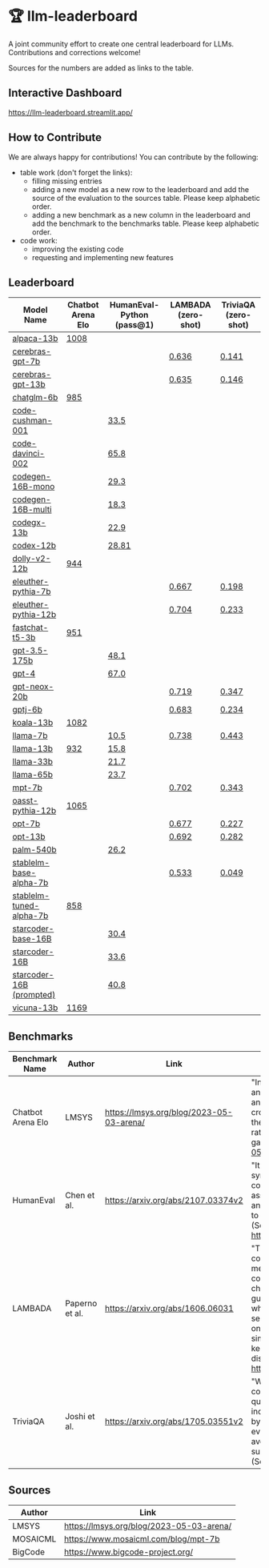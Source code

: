 # 🏆 llm-leaderboard

A joint community effort to create one central leaderboard for LLMs. Contributions and corrections welcome!

Sources for the numbers are added as links to the table.

## Interactive Dashboard

https://llm-leaderboard.streamlit.app/

## How to Contribute

We are always happy for contributions! You can contribute by the following:

- table work (don't forget the links):
    - filling missing entries
    - adding a new model as a new row to the leaderboard and add the source of the evaluation to the sources table. Please keep alphabetic order.
    - adding a new benchmark as a new column in the leaderboard and add the benchmark to the benchmarks table. Please keep alphabetic order.
- code work:
    - improving the existing code
    - requesting and implementing new features

## Leaderboard

| Model Name                                                                                  | Chatbot Arena Elo                                | HumanEval-Python (pass@1)                                                      | LAMBADA (zero-shot)                           | TriviaQA (zero-shot)                          |
| ------------------------------------------------------------------------------------------- | ------------------------------------------------ | ------------------------------------------------------------------------------ | --------------------------------------------- | --------------------------------------------- |
| [alpaca-13b](https://crfm.stanford.edu/2023/03/13/alpaca.html)                              | [1008](https://lmsys.org/blog/2023-05-03-arena/) |                                                                                |                                               |                                               |
| [cerebras-gpt-7b](https://huggingface.co/cerebras/Cerebras-GPT-6.7B)                        |                                                  |                                                                                | [0.636](https://www.mosaicml.com/blog/mpt-7b) | [0.141](https://www.mosaicml.com/blog/mpt-7b) |
| [cerebras-gpt-13b](https://huggingface.co/cerebras/Cerebras-GPT-13B)                        |                                                  |                                                                                | [0.635](https://www.mosaicml.com/blog/mpt-7b) | [0.146](https://www.mosaicml.com/blog/mpt-7b) |
| [chatglm-6b](https://chatglm.cn/blog)                                                       | [985](https://lmsys.org/blog/2023-05-03-arena/)  |                                                                                |                                               |                                               |
| [code-cushman-001](https://arxiv.org/abs/2107.03374)                                        |                                                  | [33.5](https://drive.google.com/file/d/1cN-b9GnWtHzQRoE7M7gAEyivY0kl4BYs/view) |                                               |                                               |
| [code-davinci-002](https://arxiv.org/abs/2207.10397v2)                                      |                                                  | [65.8](https://arxiv.org/abs/2207.10397v2)                                     |                                               |                                               |
| [codegen-16B-mono](https://huggingface.co/Salesforce/codegen-16B-mono)                      |                                                  | [29.3](https://drive.google.com/file/d/1cN-b9GnWtHzQRoE7M7gAEyivY0kl4BYs/view) |                                               |                                               |
| [codegen-16B-multi](https://huggingface.co/Salesforce/codegen-16B-multi)                    |                                                  | [18.3](https://drive.google.com/file/d/1cN-b9GnWtHzQRoE7M7gAEyivY0kl4BYs/view) |                                               |                                               |
| [codegx-13b](http://keg.cs.tsinghua.edu.cn/codegeex/)                                       |                                                  | [22.9](https://drive.google.com/file/d/1cN-b9GnWtHzQRoE7M7gAEyivY0kl4BYs/view) |                                               |                                               |
| [codex-12b](https://arxiv.org/abs/2107.03374v2)                                             |                                                  | [28.81](https://arxiv.org/abs/2107.03374v2)                                    |                                               |                                               |
| [dolly-v2-12b](https://huggingface.co/databricks/dolly-v2-12b)                              | [944](https://lmsys.org/blog/2023-05-03-arena/)  |                                                                                |                                               |                                               |
| [eleuther-pythia-7b](https://huggingface.co/EleutherAI/pythia-6.9b)                         |                                                  |                                                                                | [0.667](https://www.mosaicml.com/blog/mpt-7b) | [0.198](https://www.mosaicml.com/blog/mpt-7b) |
| [eleuther-pythia-12b](https://huggingface.co/EleutherAI/pythia-12b)                         |                                                  |                                                                                | [0.704](https://www.mosaicml.com/blog/mpt-7b) | [0.233](https://www.mosaicml.com/blog/mpt-7b) |
| [fastchat-t5-3b](https://huggingface.co/lmsys/fastchat-t5-3b-v1.0)                          | [951](https://lmsys.org/blog/2023-05-03-arena/)  |                                                                                |                                               |                                               |
| [gpt-3.5-175b](https://arxiv.org/abs/2303.08774v3)                                          |                                                  | [48.1](https://arxiv.org/abs/2303.08774v3)                                     |                                               |                                               |
| [gpt-4](https://arxiv.org/abs/2303.08774v3)                                                 |                                                  | [67.0](https://arxiv.org/abs/2303.08774v3)                                     |                                               |                                               |
| [gpt-neox-20b](https://huggingface.co/EleutherAI/gpt-neox-20b)                              |                                                  |                                                                                | [0.719](https://www.mosaicml.com/blog/mpt-7b) | [0.347](https://www.mosaicml.com/blog/mpt-7b) |
| [gptj-6b](https://huggingface.co/EleutherAI/gpt-j-6b)                                       |                                                  |                                                                                | [0.683](https://www.mosaicml.com/blog/mpt-7b) | [0.234](https://www.mosaicml.com/blog/mpt-7b) |
| [koala-13b](https://bair.berkeley.edu/blog/2023/04/03/koala/)                               | [1082](https://lmsys.org/blog/2023-05-03-arena/) |                                                                                |                                               |                                               |
| [llama-7b](https://arxiv.org/abs/2302.13971)                                                |                                                  | [10.5](https://drive.google.com/file/d/1cN-b9GnWtHzQRoE7M7gAEyivY0kl4BYs/view) | [0.738](https://www.mosaicml.com/blog/mpt-7b) | [0.443](https://www.mosaicml.com/blog/mpt-7b) |
| [llama-13b](https://arxiv.org/abs/2302.13971)                                               | [932](https://lmsys.org/blog/2023-05-03-arena/)  | [15.8](https://drive.google.com/file/d/1cN-b9GnWtHzQRoE7M7gAEyivY0kl4BYs/view) |                                               |                                               |
| [llama-33b](https://arxiv.org/abs/2302.13971)                                               |                                                  | [21.7](https://drive.google.com/file/d/1cN-b9GnWtHzQRoE7M7gAEyivY0kl4BYs/view) |                                               |                                               |
| [llama-65b](https://arxiv.org/abs/2302.13971)                                               |                                                  | [23.7](https://drive.google.com/file/d/1cN-b9GnWtHzQRoE7M7gAEyivY0kl4BYs/view) |                                               |                                               |
| [mpt-7b](https://huggingface.co/mosaicml/mpt-7b)                                            |                                                  |                                                                                | [0.702](https://www.mosaicml.com/blog/mpt-7b) | [0.343](https://www.mosaicml.com/blog/mpt-7b) |
| [oasst-pythia-12b](https://huggingface.co/OpenAssistant/pythia-12b-pre-v8-12.5k-steps)      | [1065](https://lmsys.org/blog/2023-05-03-arena/) |                                                                                |                                               |                                               |
| [opt-7b](https://huggingface.co/facebook/opt-6.7b)                                          |                                                  |                                                                                | [0.677](https://www.mosaicml.com/blog/mpt-7b) | [0.227](https://www.mosaicml.com/blog/mpt-7b) |
| [opt-13b](https://huggingface.co/facebook/opt-13b)                                          |                                                  |                                                                                | [0.692](https://www.mosaicml.com/blog/mpt-7b) | [0.282](https://www.mosaicml.com/blog/mpt-7b) |
| [palm-540b](https://ai.googleblog.com/2022/04/pathways-language-model-palm-scaling-to.html) |                                                  | [26.2](https://drive.google.com/file/d/1cN-b9GnWtHzQRoE7M7gAEyivY0kl4BYs/view) |                                               |                                               |
| [stablelm-base-alpha-7b](https://huggingface.co/stabilityai/stablelm-base-alpha-7b)         |                                                  |                                                                                | [0.533](https://www.mosaicml.com/blog/mpt-7b) | [0.049](https://www.mosaicml.com/blog/mpt-7b) |
| [stablelm-tuned-alpha-7b](https://huggingface.co/stabilityai/stablelm-tuned-alpha-7b)       | [858](https://lmsys.org/blog/2023-05-03-arena/)  |                                                                                |                                               |                                               |
| [starcoder-base-16B](https://huggingface.co/bigcode/starcoderbase)                          |                                                  | [30.4](https://drive.google.com/file/d/1cN-b9GnWtHzQRoE7M7gAEyivY0kl4BYs/view) |                                               |                                               |
| [starcoder-16B](https://huggingface.co/bigcode/starcoder)                                   |                                                  | [33.6](https://drive.google.com/file/d/1cN-b9GnWtHzQRoE7M7gAEyivY0kl4BYs/view) |                                               |                                               |
| [starcoder-16B (prompted)](https://huggingface.co/bigcode/starcoder)                        |                                                  | [40.8](https://drive.google.com/file/d/1cN-b9GnWtHzQRoE7M7gAEyivY0kl4BYs/view) |                                               |                                               |
| [vicuna-13b](https://huggingface.co/lmsys/vicuna-13b-delta-v0)                              | [1169](https://lmsys.org/blog/2023-05-03-arena/) |                                                                                |                                               |                                               |

## Benchmarks

| Benchmark Name    | Author         | Link                                     | Description                                                                                                                                                                                                                                                                                                                                                                                                                                                                                                                                                                           |
| ----------------- | -------------- | ---------------------------------------- | ------------------------------------------------------------------------------------------------------------------------------------------------------------------------------------------------------------------------------------------------------------------------------------------------------------------------------------------------------------------------------------------------------------------------------------------------------------------------------------------------------------------------------------------------------------------------------------- |
| Chatbot Arena Elo | LMSYS          | https://lmsys.org/blog/2023-05-03-arena/ | "In this blog post, we introduce Chatbot Arena, an LLM benchmark platform featuring anonymous randomized battles in a crowdsourced manner. Chatbot Arena adopts the Elo rating system, which is a widely-used rating system in chess and other competitive games." (Source: https://lmsys.org/blog/2023-05-03-arena/)                                                                                                                                                                                                                                                                 |
| HumanEval         | Chen et al.    | https://arxiv.org/abs/2107.03374v2       | "It used to measure functional correctness for synthesizing programs from docstrings. It consists of 164 original programming problems, assessing language comprehension, algorithms, and simple mathematics, with some comparable to simple software interview questions." (Source: https://paperswithcode.com/dataset/humaneval)                                                                                                                                                                                                                                                    |
| LAMBADA           | Paperno et al. | https://arxiv.org/abs/1606.06031         | "The LAMBADA evaluates the capabilities of computational models for text understanding by means of a word prediction task. LAMBADA is a collection of narrative passages sharing the characteristic that human subjects are able to guess their last word if they are exposed to the whole passage, but not if they only see the last sentence preceding the target word. To succeed on LAMBADA, computational models cannot simply rely on local context, but must be able to keep track of information in the broader discourse." (Source: https://huggingface.co/datasets/lambada) |
| TriviaQA          | Joshi et al.   | https://arxiv.org/abs/1705.03551v2       | "We present TriviaQA, a challenging reading comprehension dataset containing over 650K question-answer-evidence triples. TriviaQA includes 95K question-answer pairs authored by trivia enthusiasts and independently gathered evidence documents, six per question on average, that provide high quality distant supervision for answering the questions." (Source: https://arxiv.org/abs/1705.03551v2)                                                                                                                                                                              |

## Sources

| Author   | Link                                     |
| -------- | ---------------------------------------- |
| LMSYS    | https://lmsys.org/blog/2023-05-03-arena/ |
| MOSAICML | https://www.mosaicml.com/blog/mpt-7b     |
| BigCode  | https://www.bigcode-project.org/         |
